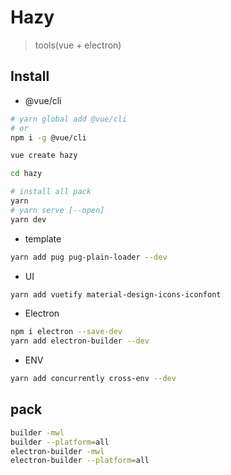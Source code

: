 # Hazy

> tools(vue + electron)

## Install

<!-- @vue/cli -->
* @vue/cli

```bash
# yarn global add @vue/cli
# or
npm i -g @vue/cli

vue create hazy

cd hazy

# install all pack
yarn
# yarn serve [--open]
yarn dev
```

<!-- template -->

* template

```bash
yarn add pug pug-plain-loader --dev
```

* UI

```bash
yarn add vuetify material-design-icons-iconfont
```

* Electron

```bash
npm i electron --save-dev
yarn add electron-builder --dev
```

* ENV

```bash
yarn add concurrently cross-env --dev
```

## pack

```bash
builder -mwl
builder --platform=all
electron-builder -mwl
electron-builder --platform=all
```